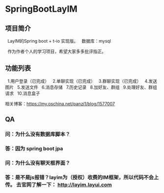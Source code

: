 # SpringBootLayIM

## 项目简介
   LayIM的Spring boot + t-io 实现版。
   数据库：mysql
   
   作为作者个人的学习项目，希望大家多多批评指正。
## 功能列表
   1.用户登录（已完成）
   2.单聊实现（已完成）
   3.群聊实现（已完成）
   4.发送图片
   5.发送文件
   6.消息存储
   7.历史记录
   8.加好友、群组
   9.处理好友、群组请求
   10.消息盒子

相关博客：https://my.oschina.net/panzi1/blog/1577007

## QA

### 问：为什么没有数据库脚本？
### 答：因为 spring boot jpa 

### 问：为什么没有聊天框界面？
### 答：是不是js报错？layim为（授权）收费的IM框架，所以代码不会上传。 去官网了解一下： http://layim.layui.com
